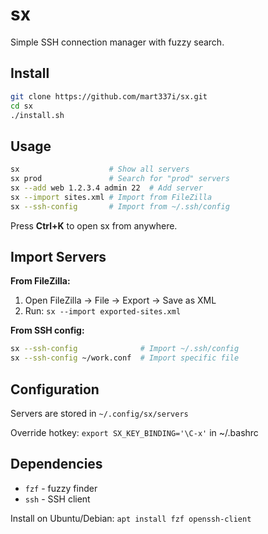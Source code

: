 # sx

Simple SSH connection manager with fuzzy search.

## Install

```bash
git clone https://github.com/mart337i/sx.git
cd sx
./install.sh
```

## Usage

```bash
sx                    # Show all servers
sx prod               # Search for "prod" servers
sx --add web 1.2.3.4 admin 22  # Add server
sx --import sites.xml # Import from FileZilla
sx --ssh-config       # Import from ~/.ssh/config
```

Press **Ctrl+K** to open sx from anywhere.

## Import Servers

**From FileZilla:**
1. Open FileZilla → File → Export → Save as XML
2. Run: `sx --import exported-sites.xml`

**From SSH config:**
```bash
sx --ssh-config              # Import ~/.ssh/config
sx --ssh-config ~/work.conf  # Import specific file
```

## Configuration

Servers are stored in `~/.config/sx/servers`

Override hotkey: `export SX_KEY_BINDING='\C-x'` in ~/.bashrc

## Dependencies

- `fzf` - fuzzy finder
- `ssh` - SSH client

Install on Ubuntu/Debian: `apt install fzf openssh-client`